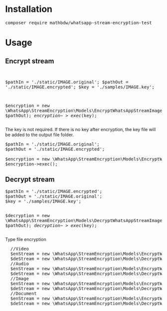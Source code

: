 <h1>Installation</h1>

<pre>composer require mathbdw/whatsapp-stream-encryption-test</pre>

<h1>Usage</h1>
<h2>Encrypt stream</h2>
<pre>
  
$pathIn = './static/IMAGE.original';
$pathOut = './static/IMAGE.encrypted';
$key = './samples/IMAGE.key';

$encryption = new \WhatsApp\StreamEncryption\Models\EncryptWhatsAppStreamImage($pathIn, $pathOut);
$encryption->exec($key);
</pre>

The key is not required. If there is no key after encryption, the key file will be added to the output file folder.
<pre>
$pathIn = './static/IMAGE.original';
$pathOut = './static/IMAGE.encrypted';

$encryption = new \WhatsApp\StreamEncryption\Models\EncryptWhatsAppStreamImage($pathIn, $pathOut);
$encryption->exec();
</pre>


<h2>Decrypt stream</h2>
<pre>
$pathIn = './static/IMAGE.encrypted';
$pathOut = './static/IMAGE.original';
$key = './samples/IMAGE.key';

$decryption = new \WhatsApp\StreamEncryption\Models\DecryptWhatsAppStreamImage($pathIn, $pathOut);
$decryption->exec($key);
</pre>

Type file encryption
<pre>
  //Video
  $enStream = new \WhatsApp\StreamEncryption\Models\EncryptWhatsAppStreamImage($pathIn, $pathOut);
  $deStream = new \WhatsApp\StreamEncryption\Models\DecryptWhatsAppStreamImage($pathIn, $pathOut);
  //Audio
  $enStream = new \WhatsApp\StreamEncryption\Models\EncryptWhatsAppStreamAudio($pathIn, $pathOut);
  $deStream = new \WhatsApp\StreamEncryption\Models\DecryptWhatsAppStreamAudio($pathIn, $pathOut);
  //Image
  $enStream = new \WhatsApp\StreamEncryption\Models\EncryptWhatsAppStreamImage($pathIn, $pathOut);
  $deStream = new \WhatsApp\StreamEncryption\Models\DecryptWhatsAppStreamImage($pathIn, $pathOut);
  //Document
  $enStream = new \WhatsApp\StreamEncryption\Models\EncryptWhatsAppStreamDocument($pathIn, $pathOut);
  $deStream = new \WhatsApp\StreamEncryption\Models\DecryptWhatsAppStreamDocument($pathIn, $pathOut);
</pre>

